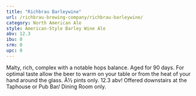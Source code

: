 ```yaml
---
title: "Richbrau Barleywine"
url: /richbrau-brewing-company/richbrau-barleywine/
category: North American Ale
style: American-Style Barley Wine Ale
abv: 12.3
ibu: 0
srm: 0
upc: 0
---
```

Malty, rich, complex with a notable hops balance. Aged for 90 days. For optimal taste allow the beer to warm on your table or from the heat of your hand around the glass. Â½ pints only. 12.3 abv! Offered downstairs at the Taphouse or Pub Bar/ Dining Room only.
